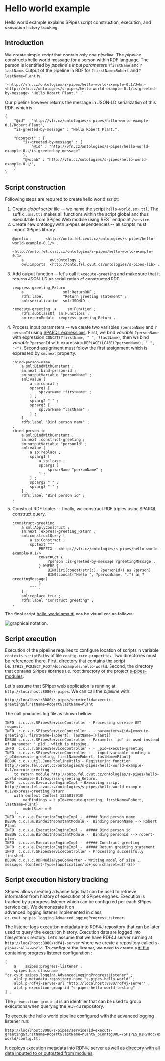 # Hello world example

Hello world example explains SPipes script construction, execution, and execution history tracking.

## Introduction

We create simple *script* that contain only one *pipeline*. The *pipeline* constructs hello world message for a person within RDF language. The person is identified by *pipeline*'s *input parameter*s `?firstName` and `?lastName`. 
Output of the pipeline in RDF for `?firstName=Robert` and `?lastName=Plant` is 

    `<http://vfn.cz/ontologies/s-pipes/hello-world-example-0.1/John> <http://vfn.cz/ontologies/s-pipes/hello-world-example-0.1/is-greeted-by-message> "Hello Robert Plant." .`

Our pipeline however returns the message in JSON-LD serialization of this RDF, which is

    {
        "@id" : "http://vfn.cz/ontologies/s-pipes/hello-world-example-0.1/Robert-Plant",
        "is-greeted-by-message" : "Hello Robert Plant.",
        
        "@context" : {
            "is-greeted-by-message" : {
                "@id" : "http://vfn.cz/ontologies/s-pipes/hello-world-example-0.1/is-greeted-by-message"
            },
            "@vocab" : "http://vfn.cz/ontologies/s-pipes/hello-world-example-0.1/",
        }
    }

## Script construction

Following steps are required to create hello world script:
1) Create *global script* file -- we name the script `hello-world.sms.ttl`. The suffix `.sms.ttl` makes all functions within the script global and thus executable from SPipes Web module using REST endpoint `/service`.
2) Create new ontology with SPipes dependencies -- all scripts must import SPipes library.
    ```
   @prefix :      <http://onto.fel.cvut.cz/ontologies/s-pipes/hello-world-example-0.1/> .
   
   <http://onto.fel.cvut.cz/ontologies/s-pipes/hello-world-example-0.1>
        a            owl:Ontology ;
        owl:imports  <http://onto.fel.cvut.cz/ontologies/s-pipes-lib> .
    ```
3) Add output function -- let's call it `execute-greeting` and make sure that it returns JSON-LD as serialization
of constructed RDF.  
    ```
    :express-greeting_Return
        a                  sml:ReturnRDF ;
        rdfs:label         "Return greeting statement" ;
        sml:serialization  sml:JSONLD .

    :execute-greeting  a     sm:Function ;
        rdfs:subClassOf  sm:Functions ;
        sm:returnModule  :express-greeting_Return .
   ```
4) Process input parameters -- we create two variables `?personName` and `?personId` using [SPARQL expressions](https://www.w3.org/TR/sparql11-query/). First, we bind *variable* `?personName` with expression `CONCAT(?firstName, " ", ?lastName)`, then we bind *variable* `?personId` with expression `REPLACE(LCASE(?personName), " ", "-")`. Second assignment must follow the first assignment which is expressed by `sm:next` property.
    ```
    :bind-person-name
        a sml:BindWithConstant ;
        sm:next :bind-person-id ;
        sm:outputVariable "personName" ;
        sml:value [
            a sp:concat ;
            sp:arg1 [
                sp:varName "firstName" ;
            ] ;
            sp:arg2 " " ;
            sp:arg3 [
                sp:varName "lastName" ;
            ] ;
        ] ;
        rdfs:label "Bind person name" ;
    .
    :bind-person-id
        a sml:BindWithConstant ;
        sm:next :construct-greeting ;
        sm:outputVariable "personId" ;
        sml:value [
            a sp:replace ;
            sp:arg1 [
                a sp:lcase ;
                sp:arg1 [
                    sp:varName "personName" ;
                ] ;
            ] ;
            sp:arg2 " " ;
            sp:arg3 "-" ;
        ] ;
        rdfs:label "Bind person id" ;
    .
    ```
5) Construct RDF triples -- finally, we construct RDF triples using SPARQL construct query. 
    ```
    :construct-greeting
        a sml:ApplyConstruct ;
        sm:next :express-greeting_Return ;
        sml:constructQuery [
            a sp:Construct ;
            sp:text """
                PREFIX : <http://vfn.cz/ontologies/s-pipes/hello-world-example-0.1/>
                CONSTRUCT {
                    ?person :is-greeted-by-message ?greetingMessage .
                } WHERE {
                    BIND(iri(concat(str(:), ?personId)) as ?person)
                    BIND(concat("Hello ", ?personName, ".") as ?greetingMessage)
                }
            """ ;
        ] ;
        sml:replace true ;
        rdfs:label "Construct greeting" ;
    .
   ```

The final script [hello-world.sms.ttl](hello-world.sms.ttl) can be visualized as follows:

 ![graphical notation](hello-world-graphical-notation.svg). 

## Script execution

Execution of the pipeline requires to configure location of scripts in variable `contexts.scriptPaths` of file `config-core.properties`. Two directories must be referenced there. First, directory that contains the script  
i.e. `$THIS_PROJECT_ROOT/doc/examples/hello-world`. Second, the directory that contains SPipes libraries 
i.e. root directory of the project [s-pipes-modules](https://kbss.felk.cvut.cz/gitblit/summary/s-pipes-modules.git).

Let's assume that SPipes web application is running at `http://localhost:8080/s-pipes`. We can call the *pipeline* with:
    
    http://localhost:8080/s-pipes/service?id=execute-greeting&firstName=Robert&lastName=Plant

The call produces log file as shown bellow:
    
    INFO  c.c.s.r.SPipesServiceController - Processing service GET request.
    INFO  c.c.s.r.SPipesServiceController - - parameters={id=[execute-greeting], firstName=[Robert], lastName=[Plant]}
    DEBUG c.c.s.r.SPipesServiceController - Parameter 'id' is used instead of parameter '_pId', which is missing.
    INFO  c.c.s.r.SPipesServiceController - - _pId=execute-greeting
    INFO  c.c.s.r.SPipesServiceController - - input variable binding ={_pId=execute-greeting, firstName=Robert, lastName=Plant}
    DEBUG c.c.s.util.JenaPipelineUtils - Registering function http://onto.fel.cvut.cz/ontologies/s-pipes/hello-world-example-0.1/execute-greeting 
        to return module http://onto.fel.cvut.cz/ontologies/s-pipes/hello-world-example-0.1/express-greeting_Return.
    INFO  c.c.s.e.ExecutionEngineImpl - Executing script http://onto.fel.cvut.cz/ontologies/s-pipes/hello-world-example-0.1/express-greeting_Return 
        with context Context 1326017910[ 
            varBindings = {_pId=execute-greeting, firstName=Robert, lastName=Plant}
	        modelSize = 0
	    ].
    INFO  c.c.s.e.ExecutionEngineImpl -  ##### Bind person name
    DEBUG c.c.s.m.BindWithConstantModule - 	Binding personName --> Robert Plant
    INFO  c.c.s.e.ExecutionEngineImpl -  ##### Bind person id 
    DEBUG c.c.s.m.BindWithConstantModule - 	Binding personId --> robert-plant
    INFO  c.c.s.e.ExecutionEngineImpl -  ##### Construct greeting
    INFO  c.c.s.e.ExecutionEngineImpl -  ##### Return greeting statement
    INFO  c.c.s.r.SPipesServiceController - Processing successfully finished.
    DEBUG c.c.s.c.RDFMediaTypeConverter - Writing model of size 1, message: {Content-Type=[application/ld+json;charset=utf-8]}

## Script execution history tracking

SPipes allows creating advance logs that can be used to retrieve information from history of execution of SPipes engines.
Execution is tracked by a progress listener which can be configured per each SPipes service call. We demonstrate it on  
advanced logging listener implemented in class `cz.cvut.spipes.logging.AdvancedLoggingProgressListener`.

The listener logs execution metadata into RDF4J repository that can be later used to query the execution history. 
Execution data are logged into filesystem directory. Let's assume that we have RDF4J server running at 
`http://localhost:8080/rdf4j-server` where we create a repository called `s-pipes-hello-world`. 
To configure the listener, we need to create a [ttl file](config.ttl) containing progress listener configuration :

    [
        a    spipes:progress-listener ;
        spipes:has-classname "cz.cvut.spipes.logging.AdvancedLoggingProgressListener" ;
        alpl:p-metadata-repository-name "s-pipes-hello-world" ;
        alpl:p-rdf4j-server-url "http://localhost:8080/rdf4j-server" ;
        alpl:p-execution-group-id "s-pipes-hello-world-testing" ;
    ] .
    
 The `p-execution-group-id` is an identifier that can be used to group executions when querying the RDF4J repository.
 
 To execute the hello world pipeline configured with the advanced logging listener run: 
    
    http://localhost:8080/s-pipes/service?id=execute-greeting&firstName=Robert&lastName=Plant&_pConfigURL=/SPIPES_DIR/doc/examples/hello-world/config.ttl

It deploys [execution metadata](rdf4j-repository-export.nq.zip) into RDF4J server as well as [directory with all data inputted to or outputted from modules](execution-logs.zip). 